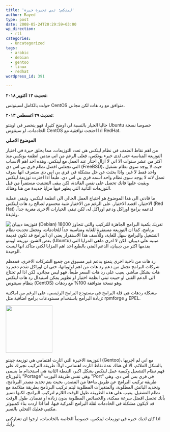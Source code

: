 ```yaml
---
title: 'لينكس: تبي تحيرة خيرة'
author: Rayed
type: post
date: 2008-05-24T20:29:59+03:00
wp_direction:
  - rtl
categories:
  - Uncategorized
tags:
  - arabic
  - debian
  - gentoo
  - linux
  - redhat
wordpress_id: 391

---
```

**تحديث ١٢ اكتوبر ٢٠١٨:**

حولت بالكامل لسينوتس CentOS متوافق مع رد هات لكن مجاني.

**تحديث ٢٩ اغسطس ٢٠١٣:**

حاليا الخيار بالنسبة لي اوضح كثيرا، فهو ينحصر في اوبنتو Ubuntu خصوصا نسخة الخادمات، او سينتوس CentOS اذا احتجت توافقية مع RedHat.

**الموضوع الاصلي**

من اهم نقاط الضعف في نظام لينكس هي تعدد التوزيعات، مما يخلق حيرة في اختيار التوزيعة المناسبة حتى لدى خبرء يونكس، فعلى الرغم من اني مدمن انظمة يونكس منذ اكثر من عشر سنوات الا اني لا ازال احتار عند العمل مع لينكس، وهذه احد اهم الاسباب التي تجعلني افضل نظام فري بي اس دي (FreeBSD)، حيث لا يوجد سوى نظام تشغيل واحد فقط لا غير، واذا بحثت عن حل مشكلة في فري بي اس دي ستعرف انها سوف تعمل لانه لا يوجد سوى نظام واحد اسمه قري بي اس دي. طبعاً اذا اخترت توزيعة لينكس وبقيت عليها فانك تحصل على نفس الفائدة، لكن يبقى التشتيت مستمراً من قبل التوزيعات الثانية التي يظهر فيها مزايا جديدة من هنا وهناك.

ما قادني الى هذا الموضوع هو احتياج العمل الحالي الى انظمة لينكس، وتبقى عملية الاحتيار، اقصد الاختيار. على الرغم من الاختيار شبة محسوم لصالح رد هات لينكس (Red Hat) لدعمه برامج اوراكل ودعم اوراكل له، لكن تبقى الخيارات الاخرى مغرية جداً، ولذيذة.

<img src="http://www.debian.org/logos/openlogo-100.png" align="left" />

فتوزيعة ديبيان (Debian) تغريك بكمية البرامج الجاهزة للتركيب والتي تتجاوز 18000 برنامج، كما ان التوزيعة مستقرة للغاية ومناسبة جداً للخادمات، وتجعل تحديث نظام التشغيل والبرامج سهل للغاية، وللأسف هذا الاستقرار يعني ان البرامج قد تكون قديمة بعض الشئ. توزيعة اوبنتو (Ubuntu) مبنية على ديبيان، لكن لا ادري ماهي المزايا التي يقدمها اكثر من ديبيان، الدعم الفني بالطبع احد اهم المزايا لكني متأكد انها ليست الوحيدة.

رد هات من ناحية اخرى يتمتع بدعم غير مسبوق من جميع الشركات الاخرى، فمعظم شركات البرامج تجعل من دعم رد هات من اهم اولوياتها، حتى ان اوراكل تقدم دعم رد هات بشكل مباشر. يعيب على رد هات السعر طبعاً، فهو ليس مجاني، لكن اذا لم تحتاج الى الدعم الفني او حبيت تبني انظمة اختبار او تطوير يمكن استبدال رد هات لينكس بنظام سينتوس (CentOS) وهو نسخة متوافقة 100% مع ردهات.

مشكلة ردهات هي قلة البرامج في مستودع البرامج الرئيسي، على الرغم من اماكنية زيادة البرامج باستخدام مستودعات برامج اضافية مثل: rpmforge و EPEL.

<a href='/static/uploads/2008/05/glogo-smallpng.jpg'><img src="/static/uploads/2008/05/glogo-smallpng.jpg" alt="" title="glogo-smallpng" width="146" height="149" class="alignleft size-medium wp-image-392" /></a>

التوزيعة الاخيرة التي اثارت اهتمامي هي توزيعة جينتو (Gentoo)، مع اني لم اجربها بالشكل الملائم، الا ان هناك عدة نقاط اثارت اهتمامي، اولاً: طريقة التركيب تجبرك على فهم نظام التشغيل وكيفية عمل لينكس بشكل اكبر، النقطة الثانية هي استخدام ما يسمى بالبورتاج "Portage" وهي نفس طريقة البورت "Port" في فري بس اس دي. وهي طريقة تركيب البرامج عن طريق بناءها من المصدر، بحيث يتم تحديد مصدر البرنامج، وتحديد الباتش المطلوبة، والمتغيرات المطلوبة ليتم تركيب البرنامج بطريقة متلائمة مع نظام التشغيل. يعيب على هذه الطريقة طول الوقت اللازم لتركيب البرامج، لكنها تتميز بأنك تحصل افضل سرعة ممكنة، والخصائص المطلوبة بدون زيادة او نقصان. طول الوقت قد لايكون مشكلة في الخادمات لقلة البرامج المركبة فيها، اما اذا اردت بناء كمبيوتر مكتبي فعليك التحلي بالصبر.

اذا كان لديك خبرة في توزيعات لينكس، خصوصاً الخاصة بالخادمات، ارجوا ان تشاركني رأيك.

